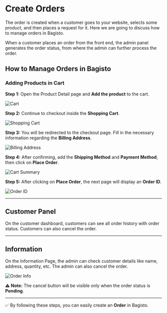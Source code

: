# Create Orders

The order is created when a customer goes to your website, selects some product, and then places a request for it. Here we are going to discuss how to manage orders in Bagisto.

When a customer places an order from the front end, the admin panel generates the order status, from where the admin can further process the order.

## How to Manage Orders in Bagisto

### Adding Products in Cart

**Step 1:** Open the Product Detail page and **Add the product** to the cart.

<img src="/images/orders/cart.png" alt="Cart" />

**Step 2:** Continue to checkout inside the **Shopping Cart**.

<img src="/images/orders/shoppingCart.png" alt="Shopping Cart" />

**Step 3:** You will be redirected to the checkout page. Fill in the necessary information regarding the **Billing Address**.

<img src="/images/orders/billingAddress.png" alt="Billing Address" />

**Step 4:** After confirming, add the **Shipping Method** and **Payment Method**, then click on **Place Order**.

<img src="/images/orders/cartSummary.png" alt="Cart Summary" />

**Step 5:** After clicking on **Place Order**, the next page will display an **Order ID**.

<img src="/images/orders/orderID.png" alt="Order ID" />

---

## Customer Panel

On the customer dashboard, customers can see all order history with order status. Customers can also cancel the order.

---

## Information

On the Information Page, the admin can check customer details like name, address, quantity, etc. The admin can also cancel the order.

<img src="/images/orders/orderInfo.png" alt="Order Info" />

⚠️ **Note:** The cancel button will be visible only when the order status is **Pending**.

---

✅ By following these steps, you can easily create an **Order** in Bagisto.
